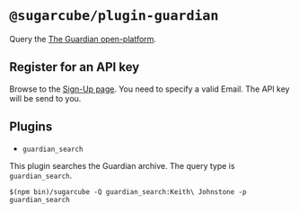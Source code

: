 # `@sugarcube/plugin-guardian`

Query the [The Guardian open-platform](http://open-platform.theguardian.com/).

## Register for an API key

Browse to the
[Sign-Up page](https://bonobo.capi.gutools.co.uk/register/developer). You need
to specify a valid Email. The API key will be send to you.

## Plugins

- `guardian_search`

This plugin searches the Guardian archive. The query type is
`guardian_search`.

```
$(npm bin)/sugarcube -Q guardian_search:Keith\ Johnstone -p guardian_search
```
